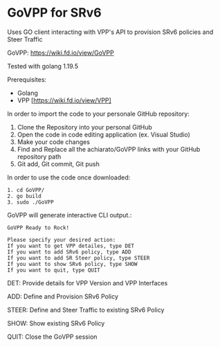# GoVPP for SRv6

Uses GO client interacting with VPP's API to provision SRv6 policies and Steer Traffic

GoVPP: https://wiki.fd.io/view/GoVPP

Tested with golang 1.19.5

Prerequisites:
- Golang
- VPP [https://wiki.fd.io/view/VPP]

In order to import the code to your personale GitHub repository:
1. Clone the Repository into your personal GitHub
2. Open the code in code editing application (ex. Visual Studio)
3. Make your code changes
4. Find and Replace all the achiarato/GoVPP links with your GitHub repository path
5. Git add, Git commit, Git push

In order to use the code once downloaded:
```
1. cd GoVPP/
2. go build
3. sudo ./GoVPP 
```

GoVPP will generate interactive CLI output.:
```
GoVPP Ready to Rock!

Please specify your desired action:
If you want to get VPP detailes, type DET
If you want to add SRv6 policy, type ADD
If you want to add SR Steer policy, type STEER
If you want to show SRv6 policy, type SHOW
If you want to quit, type QUIT
```

DET: Provide details for VPP Version and VPP Interfaces

ADD: Define and Provision SRv6 Policy

STEER: Define and Steer Traffic to existing SRv6 Policy

SHOW: Show existing SRv6 Policy

QUIT: Close the GoVPP session
